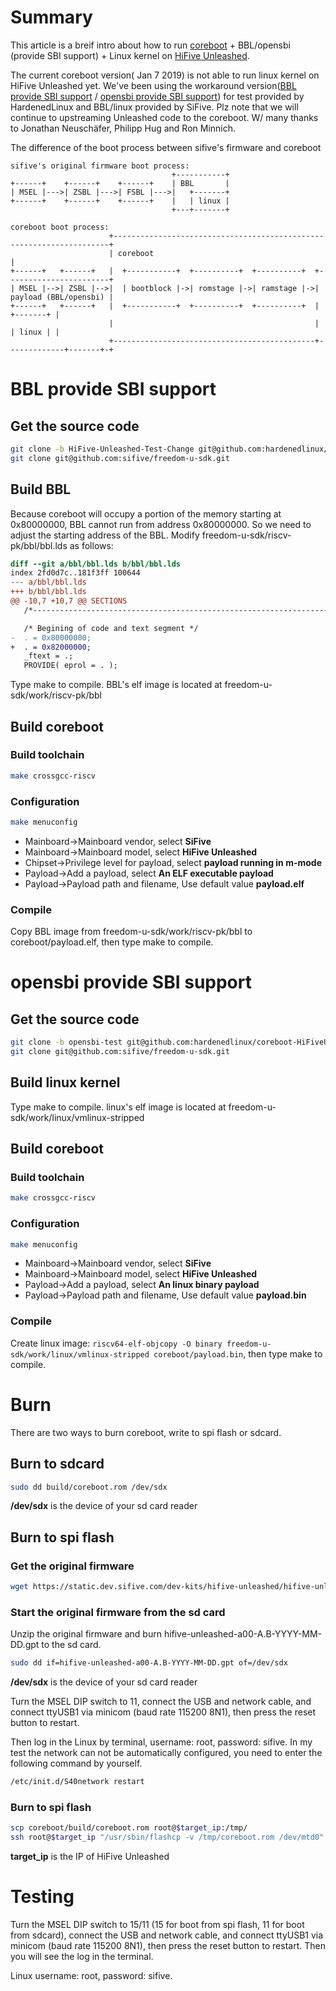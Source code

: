 # Summary

This article is a breif intro about how to run [coreboot](https://www.coreboot.org/) + BBL/opensbi (provide SBI support) + Linux kernel on [HiFive Unleashed](https://www.sifive.com/boards/hifive-unleashed).

The current coreboot version( Jan 7 2019) is not able to run linux kernel on HiFive Unleashed yet. We've been using the workaround version([BBL provide SBI support](https://github.com/hardenedlinux/coreboot-HiFiveUnleashed/tree/HiFive-Unleashed-Test-Change) / [opensbi provide SBI support](https://github.com/hardenedlinux/coreboot-HiFiveUnleashed/tree/opensbi-test)) for test provided by HardenedLinux and BBL/linux provided by SiFive. Plz note that we will continue to upstreaming Unleashed code to the coreboot. W/ many thanks to Jonathan Neuschäfer, Philipp Hug and Ron Minnich.

The difference of the boot process between sifive's firmware and coreboot

```
sifive's original firmware boot process:
                                    +-----------+
+------+    +------+    +------+    | BBL       |
| MSEL |--->| ZSBL |--->| FSBL |--->|   +-------+
+------+    +------+    +------+    |   | linux |
                                    +---+-------+

coreboot boot process:
                      +---------------------------------------------------------------------+
                      | coreboot                                                            |
+------+   +------+   |  +-----------+  +----------+  +----------+  +-----------------------+
| MSEL |-->| ZSBL |-->|  | bootblock |->| romstage |->| ramstage |->| payload (BBL/opensbi) |
+------+   +------+   |  +-----------+  +----------+  +----------+  |             +-------+ |
                      |                                             |             | linux | |
                      +---------------------------------------------+-------------+-------+-+
```

# BBL provide SBI support

## Get the source code

```bash
git clone -b HiFive-Unleashed-Test-Change git@github.com:hardenedlinux/coreboot-HiFiveUnleashed.git
git clone git@github.com:sifive/freedom-u-sdk.git
```

## Build BBL

Because coreboot will occupy a portion of the memory starting at 0x80000000, BBL cannot run from address 0x80000000. So we need to adjust the starting address of the BBL. Modify freedom-u-sdk/riscv-pk/bbl/bbl.lds as follows:

```diff
diff --git a/bbl/bbl.lds b/bbl/bbl.lds
index 2fd0d7c..181f3ff 100644
--- a/bbl/bbl.lds
+++ b/bbl/bbl.lds
@@ -10,7 +10,7 @@ SECTIONS
   /*--------------------------------------------------------------------*/

   /* Begining of code and text segment */
-  . = 0x80000000;
+  . = 0x82000000;
   _ftext = .;
   PROVIDE( eprol = . );
```

Type make to compile. BBL's elf image is located at freedom-u-sdk/work/riscv-pk/bbl

## Build coreboot

### Build toolchain

```bash
make crossgcc-riscv
```

### Configuration

```bash
make menuconfig
```

- Mainboard->Mainboard vendor, select **SiFive**
- Mainboard->Mainboard model, select **HiFive Unleashed**
- Chipset->Privilege level for payload, select **payload running in m-mode**
- Payload->Add a payload, select **An ELF executable payload**
- Payload->Payload path and filename, Use default value **payload.elf**

### Compile

Copy BBL image from freedom-u-sdk/work/riscv-pk/bbl to coreboot/payload.elf, then type make to compile.

# opensbi provide SBI support

## Get the source code

```bash
git clone -b opensbi-test git@github.com:hardenedlinux/coreboot-HiFiveUnleashed.git
git clone git@github.com:sifive/freedom-u-sdk.git
```

## Build linux kernel

Type make to compile. linux's elf image is located at freedom-u-sdk/work/linux/vmlinux-stripped

## Build coreboot

### Build toolchain

```bash
make crossgcc-riscv
```

### Configuration

```bash
make menuconfig
```

- Mainboard->Mainboard vendor, select **SiFive**
- Mainboard->Mainboard model, select **HiFive Unleashed**
- Payload->Add a payload, select **An linux binary payload**
- Payload->Payload path and filename, Use default value **payload.bin**

### Compile

Create linux image: `riscv64-elf-objcopy -O binary freedom-u-sdk/work/linux/vmlinux-stripped coreboot/payload.bin`, then type make to compile.

# Burn

There are two ways to burn coreboot, write to spi flash or sdcard.

## Burn to sdcard

```bash
sudo dd build/coreboot.rom /dev/sdx
```

**/dev/sdx** is the device of your sd card reader

## Burn to spi flash

### Get the original firmware

```bash
wget https://static.dev.sifive.com/dev-kits/hifive-unleashed/hifive-unleashed-firmware-1.0.zip
```

### Start the original firmware from the sd card

Unzip the original firmware and burn hifive-unleashed-a00-A.B-YYYY-MM-DD.gpt to the sd card.

```bash
sudo dd if=hifive-unleashed-a00-A.B-YYYY-MM-DD.gpt of=/dev/sdx
```

**/dev/sdx** is the device of your sd card reader

Turn the MSEL DIP switch to 11, connect the USB and network cable, and connect ttyUSB1 via minicom (baud rate 115200 8N1), then press the reset button to restart.

Then log in the Linux by terminal, username: root, password: sifive. In my test the network can not be automatically configured, you need to enter the following command by yourself.

```bash
/etc/init.d/S40network restart
```

### Burn to spi flash

```bash
scp coreboot/build/coreboot.rom root@$target_ip:/tmp/
ssh root@$target_ip "/usr/sbin/flashcp -v /tmp/coreboot.rom /dev/mtd0"
```

**target_ip** is the IP of HiFive Unleashed

# Testing

Turn the MSEL DIP switch to 15/11 (15 for boot from spi flash, 11 for boot from sdcard), connect the USB and network cable, and connect ttyUSB1 via minicom (baud rate 115200 8N1), then press the reset button to restart. Then you will see the log in the terminal.

Linux username: root, password: sifive.

